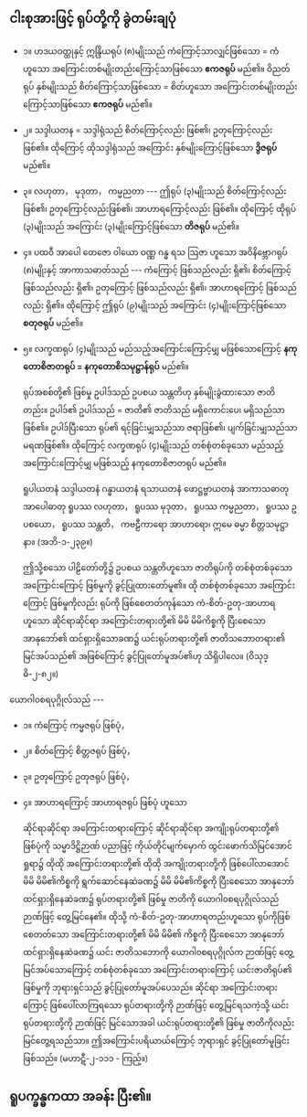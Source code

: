 ## ငါးစုအားဖြင့် ရုပ်တို့ကို ခွဲတမ်းချပုံ

- ၁။ ဟဒယဝတ္ထုနှင့် ဣန္ဒြိယရုပ် (၈)မျိုးသည် ကံကြောင့်သာလျှင်ဖြစ်သော = ကံဟူသော အကြောင်းတစ်မျိုးတည်းကြောင့်သာဖြစ်သော **ဧကဇရုပ်** မည်၏။ 
ဝိညတ်ရုပ် နှစ်မျိုးသည် စိတ်ကြောင့်သာဖြစ်သော = စိတ်ဟူသော အကြောင်းတစ်မျိုးတည်းကြောင့်သာဖြစ်သော **ဧကဇရုပ်** မည်၏။

- ၂။ သဒ္ဒါယတန = သဒ္ဒါရုံသည် စိတ်ကြောင့်လည်း ဖြစ်၏၊ ဥတုကြောင့်လည်း ဖြစ်၏။ 
ထိုကြောင့် ထိုသဒ္ဒါရုံသည် အကြောင်း နှစ်မျိုးကြောင့်ဖြစ်သော **ဒွိဇရုပ်** မည်၏။

- ၃။ လဟုတာ， မုဒုတာ， ကမ္မညတာ --- ဤရုပ် (၃)မျိုးသည် စိတ်ကြောင့်လည်း ဖြစ်၏၊ ဥတုကြောင့်လည်းဖြစ်၏၊ အာဟာရကြောင့်လည်း ဖြစ်၏။ 
ထိုကြောင့် ထိုရုပ် (၃)မျိုးသည် အကြောင်း (၃)မျိုးကြောင့်ဖြစ်သော **တိဇရုပ်** မည်၏။

- ၄။ ပထဝီ အာပေါ တေဇော ဝါယော ဝဏ္ဏ ဂန္ဓ ရသ ဩဇာ ဟူသော အဝိနိဗ္ဘောဂရုပ် (၈)မျိုးနှင့် အာကာသဓာတ်သည် --- ကံကြောင့် ဖြစ်သည်လည်း ရှိ၏၊ စိတ်ကြောင့် ဖြစ်သည်လည်း ရှိ၏၊ ဥတုကြောင့် ဖြစ်သည်လည်း ရှိ၏၊ အာဟာရကြောင့် ဖြစ်သည်လည်း ရှိ၏။ 
ထိုကြောင့် ဤရုပ် (၉)မျိုးသည် အကြောင်း (၄)မျိုးကြောင့်ဖြစ်သော **စတုဇရုပ်** မည်၏။

- ၅။ လက္ခဏရုပ် (၄)မျိုးသည် မည်သည့်အကြောင်းကြောင့်မျှ မဖြစ်သောကြောင့် **နကုတောစိဇာတရုပ် = နကုတောစိသမုဋ္ဌာန်ရုပ်** မည်၏။

    ရုပ်အစစ်တို့၏ ဖြစ်မှု ဥပါဒ်သည် ဥပစယ သန္တတိဟု နှစ်မျိုးခွဲထားသော ဇာတိတည်း။ 
    ဥပါဒ်၏ ဥပါဒ်သည် = ဇာတိ၏ ဇာတိသည် မရှိကောင်းပေ၊ မရှိသည်သာ ဖြစ်၏။ 
    ဥပါဒ်ပြီးသော ရုပ်၏ ရင့်ခြင်းမျှသည်သာ ဇရာဖြစ်၏၊ ပျက်ခြင်းမျှသည်သာ မရဏဖြစ်၏။ 
    ထိုကြောင့် လက္ခဏရုပ် (၄)မျိုးသည် တစ်စုံတစ်ခုသော မည်သည့် အကြောင်းကြောင့်မျှ မဖြစ်သည့် နကုတောစိဇာတရုပ် မည်၏။

    ရူပါယတနံ သဒ္ဒါယတနံ ဂန္ဓာယတနံ ရသာယတနံ ဖောဋ္ဌဗ္ဗာယတနံ အာကာသဓာတု အာပေါဓာတု ရူပဿ လဟုတာ， ရူပဿ မုဒုတာ， ရူပဿ ကမ္မညတာ， ရူပဿ ဥပစယော， ရူပဿ သန္တတိ， ကဗဠီကာရော အာဟာရော၊ ဣမေ ဓမ္မာ စိတ္တသမုဋ္ဌာနာ။ (အဘိ-၁-၂၃၉။)

    ဤသို့စသော ပါဠိတော်တို့၌ ဥပစယ သန္တတိဟူသော ဇာတိရုပ်ကို တစ်စုံတစ်ခုသော အကြောင်းကြောင့် ဖြစ်မှုကို ခွင့်ပြုထားတော်မူ၏။ 
    ထို တစ်စုံတစ်ခုသော အကြောင်းကြောင့် ဖြစ်မှုကိုလည်း ရုပ်ကို ဖြစ်စေတတ်ကုန်သော ကံ-စိတ်-ဥတု-အာဟာရ ဟူသော ဆိုင်ရာဆိုင်ရာ အကြောင်းတရားတို့၏ မိမိ မိမိကိစ္စကို ပြီးစေသော အာနုဘော်၏ ထင်ရှားရှိသောခဏ၌ ယင်းရုပ်တရားတို့၏ ဇာတိသဘောတရား၏ မြင်အပ်သည်၏ အဖြစ်ကြောင့် ခွင့်ပြုတော်မူအပ်၏ဟု သိရှိပါလေ။ (ဝိသုဒ္ဓိ-၂-၈၂။)

ယောဂါ၀စရပုဂ္ဂိုလ်သည် ---

- ၁။ ကံကြောင့် ကမ္မဇရုပ် ဖြစ်ပုံ，
- ၂။ စိတ်ကြောင့် စိတ္တဇရုပ် ဖြစ်ပုံ，
- ၃။ ဥတုကြောင့် ဥတုဇရုပ် ဖြစ်ပုံ，
- ၄။ အာဟာရကြောင့် အာဟာရဇရုပ် ဖြစ်ပုံ ဟူသော

    ဆိုင်ရာဆိုင်ရာ အကြောင်းတရားကြောင့် ဆိုင်ရာဆိုင်ရာ အကျိုးရုပ်တရားတို့၏ ဖြစ်ပုံကို သမ္မာဒိဋ္ဌိဉာဏ် ပညာဖြင့် ကိုယ်တိုင်မျက်မှောက် ထွင်းဖောက်သိမြင်အောင် ရှုရာ၌ ထိုထို အကြောင်းတရားတို့၏ ထိုထို အကျိုးတရားတို့ကို ဖြစ်ပေါ်လာအောင် မိမိ မိမိ၏ကိစ္စကို ရွက်ဆောင်နေဆဲခဏ၌ မိမိ မိမိ၏ကိစ္စကို ပြီးစေသော အာနုဘော် ထင်ရှားရှိနေဆဲခဏ၌ ရုပ်တရားတို့၏ ဖြစ်မှု ဇာတိကို ယောဂါ၀စရပုဂ္ဂိုလ်သည် ဉာဏ်ဖြင့် တွေ့မြင်နေ၏။ 
    ထိုသို့ ကံ-စိတ်-ဥတု-အာဟာရတည်းဟူသော ရုပ်ကိုဖြစ်စေတတ်သော အကြောင်းတရားတို့၏ မိမိ မိမိ၏ ကိစ္စကို ပြီးစေသော အာနုဘော် ထင်ရှားရှိနေဆဲခဏ၌ ယင်း ဇာတိသဘောကို ယောဂါ၀စရပုဂ္ဂိုလ်က ဉာဏ်ဖြင့် တွေ့မြင်အပ်သောကြောင့် တစ်စုံတစ်ခုသော အကြောင်းတရားကြောင့် ယင်းဇာတိရုပ်၏ ဖြစ်မှုကို ဘုရားရှင်သည် ခွင့်ပြုတော်မူအပ်ပေသည်။ 
    ဆိုင်ရာ အကြောင်းတရားကြောင့် ဖြစ်ပေါ်လာကြရသော ရုပ်တရားတို့ကို ဉာဏ်ဖြင့် တွေ့မြင်ရသကဲ့သို့ ယင်းရုပ်တရားတို့ကို ဉာဏ်ဖြင့် မြင်သောအခါ ယင်းရုပ်တရားတို့၏ ဖြစ်မှု ဇာတိကိုလည်း မြင်တွေ့ရသည်သာ။ 
    ဤအကြောင်းပရိယာယ်ကြောင့် ဘုရားရှင် ခွင့်ပြုတော်မူခြင်း ဖြစ်သည်။
<r>(မဟာဋီ-၂-၁၁၁ - ကြည့်။)</r>

## ရူပက္ခန္ဓကထာ အခန်း ပြီး၏။
